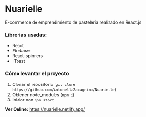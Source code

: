# Nuarielle

E-commerce de emprendimiento de pastelería realizado en React.js 

### Librerias usadas:

- React
- Firebase
- React-spinners
- -Toast



### Cómo levantar el proyecto

1. Clonar el repositorio (`git clone https://github.com/AntonellaZacagnino/Nuarielle`)
2. Obtener node_modules (`npm i`)
3. Iniciar con `npm start`



**Ver Online:**  https://nuarielle.netlify.app/
